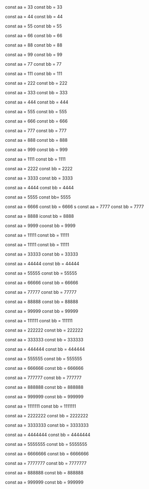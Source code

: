 const aa = 33
const bb = 33

const aa = 44
const bb = 44

const aa = 55
const bb = 55

const aa = 66
const bb = 66

const aa = 88
const bb = 88

const aa = 99
const bb = 99

const aa = 77
const bb = 77

const aa = 111
const bb = 111

const aa = 222
const bb = 222

const aa = 333
const bb = 333

const aa = 444
const bb = 444

const aa = 555
const bb = 555

const aa = 666
const bb = 666

const aa = 777
const bb = 777

const aa = 888
const bb = 888

const aa = 999
const bb = 999

const aa = 1111
const bb = 1111

const aa = 2222
const bb = 2222

const aa = 3333
const bb = 3333

const aa = 4444
const bb = 4444

const aa = 5555
const bb= 5555

const aa = 6666
const bb = 6666
s
const aa  = 7777
const bb = 7777

const aa = 8888
iconst bb = 8888

const aa = 9999
coonst bb = 9999

const aa = 11111
const bb = 11111

const aa = 11111
const bb = 11111

const aa = 33333
const bb = 33333

const aa = 44444
const bb = 44444

const aa = 55555
const bb = 55555

const aa = 66666
const bb = 66666

const aa = 77777
const bb = 77777

const aa = 88888
const bb = 88888

const aa = 99999
const bb = 99999

const aa = 111111
const bb = 111111

const aa = 222222
const bb = 222222

const aa = 333333
const bb = 333333

const aa = 444444
const bb = 444444

const aa = 555555
const bb = 555555

const aa = 666666
const bb = 666666

const aa = 777777
const bb = 777777

const aa = 888888
const bb = 888888

const aa = 999999
const bb = 999999

const aa = 1111111
const bb = 1111111

const aa = 2222222
const bb = 2222222

const aa = 3333333
const bb = 3333333

const aa = 4444444
const bb = 4444444

const aa = 5555555
const bb = 5555555

const aa = 6666666
const bb = 6666666

const aa = 7777777
const bb = 7777777

const aa = 888888
const bb = 888888

const aa = 999999
const bb = 999999